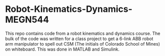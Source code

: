 # Robot-Kinematics-Dynamics-MEGN544

This repo contains code from a robot kinematics and dynamics course. The bulk of the code was written for a class project to get a 6-link ABB robot arm manipulator to spell out CSM (The initials of Colorado School of Mines) on whiteboard. This was done in MATLAB and Simulink. 
